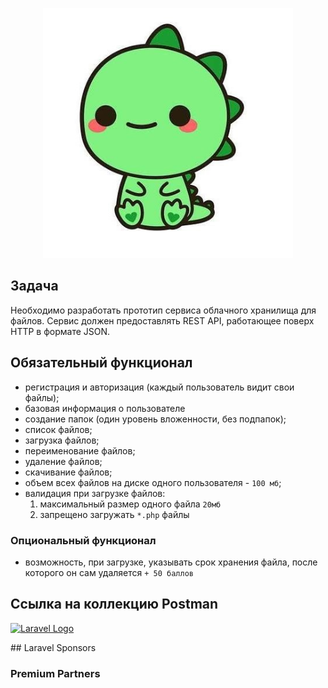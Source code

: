 <p align="center"><a href="" target="_blank"><img src="https://github.com/FyodorCherednichenko/api-storage/blob/master/1528641301_5.jpg" width="400" alt="Laravel Logo"></a></p>


## Задача

Необходимо разработать прототип сервиса облачного хранилища для файлов. 
Сервис должен предоставлять REST API, работающее поверх HTTP в формате JSON.

## Обязательный функционал

- регистрация и авторизация (каждый пользователь видит свои файлы);
- базовая информация о пользователе
- создание папок (один уровень вложенности, без подпапок);
- список файлов;
- загрузка файлов;
- переименование файлов;
- удаление файлов;
- скачивание файлов;
- объем всех файлов на диске одного пользователя - `100 мб`;
- валидация при загрузке файлов:
    1. максимальный размер одного файла `20мб`
    2. запрещено загружать `*.php` файлы

### Опциональный функционал

- возможность, при загрузке, указывать срок хранения файла, после которого он сам удаляется `+ 50 баллов`

## Ссылка на коллекцию Postman
<p align="left"><a href="https://documenter.getpostman.com/view/11553101/VUxLy9mG#2ffcccdc-3b83-4816-9997-7f200ddbb94a" target="_blank"><img src="https://res.cloudinary.com/postman/image/upload/t_team_logo_pubdoc/v1/team/a1314e68bb0799b6e158a12b33ed352fb4f743f4159a566b60496af5c5bd0393" width="200" alt="Laravel Logo"></a></p>
## Laravel Sponsors

### Premium Partners
